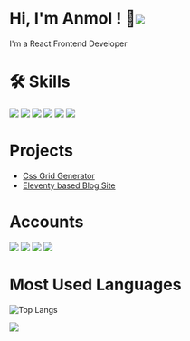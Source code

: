 
# Hi, I'm Anmol ! 👋![](https://img.shields.io/badge/Immortal-%F0%9F%98%8E-%23B7F5B2)

 I'm a React Frontend Developer 

# 🛠 Skills      

[![](https://img.shields.io/badge/HTML5-E34F26?style=for-the-badge&logo=html5&logoColor=white)](https://en.wikipedia.org/wiki/HTML)
[![](https://img.shields.io/badge/CSS3-1572B6?style=for-the-badge&logo=css3&logoColor=white)](https://en.wikipedia.org/wiki/CSS)
[![](https://img.shields.io/badge/JavaScript-323330?style=for-the-badge&logo=javascript&logoColor=F7DF1E)](https://www.javascript.com/)
[![](https://img.shields.io/badge/React-20232A?style=for-the-badge&logo=react&logoColor=61DAFB)](https://reactjs.org/)
[![](https://img.shields.io/badge/eleventy-20232A?style=for-the-badge&logo=eleventy&logoColor=white)](https://www.11ty.dev/)
[![](https://img.shields.io/badge/Tailwind_CSS-38B2AC?style=for-the-badge&logo=tailwind-css&logoColor=white)](https://tailwindcss.com/)


# Projects

- [Css Grid Generator](https://the-anmol.github.io/Grid_Generator)
- [ Eleventy based Blog Site ](https://netblog.netlify.app/)


# Accounts
[![](https://img.shields.io/badge/Github-333?style=for-the-badge&logo=github&logoColor=white)](https://github.com/the-anmol)
[![](https://img.shields.io/badge/codepen-333?style=for-the-badge&logo=codepen&logoColor=fff)](https://codepen.io/the-anmol)
[![](https://img.shields.io/badge/Medium-000?style=for-the-badge&logo=medium&logoColor=fff)](https://medium.com/@the-anmol)
[![](https://img.shields.io/badge/Portfolio-000?style=for-the-badge&logoColor=fff)](https://the-anmol.web.app)

# Most Used Languages

![Top Langs](https://github-readme-stats.vercel.app/api/top-langs/?username=the-anmol&show_icons=true&theme=tokyonight&langs_count=20)


![](https://komarev.com/ghpvc/?username=the-anmol&style=flat-square&color=5BB318)
